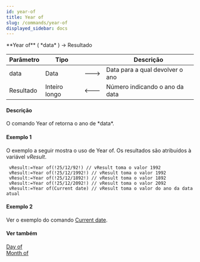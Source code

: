 ```yaml
---
id: year-of
title: Year of
slug: /commands/year-of
displayed_sidebar: docs
---
```


<!--REF #_command_.Year of.Syntax-->**Year of** ( *data* ) -> Resultado<!-- END REF-->
<!--REF #_command_.Year of.Params-->
| Parâmetro | Tipo |  | Descrição |
| --- | --- | --- | --- |
| data | Data | &#x1F852; | Data para a qual devolver o ano |
| Resultado | Inteiro longo | &#x1F850; | Número indicando o ano da data |

<!-- END REF-->

#### Descrição 

<!--REF #_command_.Year of.Summary-->O comando Year of retorna o ano de *data*.<!-- END REF-->

#### Exemplo 1 

O exemplo a seguir mostra o uso de Year of. Os resultados são atribuídos à variável *vResult*. 

```4d
 vResult:=Year of(!25/12/92!) // vResult toma o valor 1992
 vResult:=Year of(!25/12/1992!) // vResult toma o valor 1992
 vResult:=Year of(!25/12/1892!) // vResult toma o valor 1892
 vResult:=Year of(!25/12/2092!) // vResult toma o valor 2092
 vResult:=Year of(Current date) // vResult toma o valor do ano da data atual
```

#### Exemplo 2 

Ver o exemplo do comando [Current date](current-date.md "Current date"). 

#### Ver também 

[Day of](day-of.md)  
[Month of](month-of.md)  